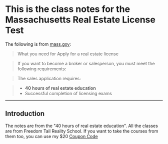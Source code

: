 # This is the class notes for the Massachusetts Real Estate License Test

 The following is from [mass.gov](https://www.mass.gov/how-to/apply-for-a-real-estate-license):

> What you need for Apply for a real estate license

> If you want to become a broker or salesperson, you must meet the following requirements:

> The sales application requires:

> * **40 hours of real estate education**
> * Successful completion of licensing exams

___

## Introduction

The notes are from the "40 hours of real estate education". All the classes are from Freedom Tail Reality School. If you want to take the courses from them too, you can use my $20 [Coupon Code](https://www.bostonrealestateclass.com/referral/ma-salesperson/5fa062b9db5715000c612df6)



